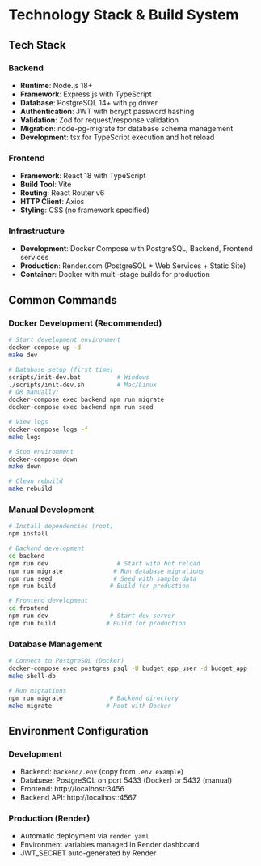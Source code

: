 # Technology Stack & Build System

## Tech Stack

### Backend
- **Runtime**: Node.js 18+
- **Framework**: Express.js with TypeScript
- **Database**: PostgreSQL 14+ with `pg` driver
- **Authentication**: JWT with bcrypt password hashing
- **Validation**: Zod for request/response validation
- **Migration**: node-pg-migrate for database schema management
- **Development**: tsx for TypeScript execution and hot reload

### Frontend
- **Framework**: React 18 with TypeScript
- **Build Tool**: Vite
- **Routing**: React Router v6
- **HTTP Client**: Axios
- **Styling**: CSS (no framework specified)

### Infrastructure
- **Development**: Docker Compose with PostgreSQL, Backend, Frontend services
- **Production**: Render.com (PostgreSQL + Web Services + Static Site)
- **Container**: Docker with multi-stage builds for production

## Common Commands

### Docker Development (Recommended)
```bash
# Start development environment
docker-compose up -d
make dev

# Database setup (first time)
scripts/init-dev.bat          # Windows
./scripts/init-dev.sh         # Mac/Linux
# OR manually:
docker-compose exec backend npm run migrate
docker-compose exec backend npm run seed

# View logs
docker-compose logs -f
make logs

# Stop environment
docker-compose down
make down

# Clean rebuild
make rebuild
```

### Manual Development
```bash
# Install dependencies (root)
npm install

# Backend development
cd backend
npm run dev                   # Start with hot reload
npm run migrate              # Run database migrations
npm run seed                 # Seed with sample data
npm run build               # Build for production

# Frontend development  
cd frontend
npm run dev                 # Start dev server
npm run build              # Build for production
```

### Database Management
```bash
# Connect to PostgreSQL (Docker)
docker-compose exec postgres psql -U budget_app_user -d budget_app
make shell-db

# Run migrations
npm run migrate             # Backend directory
make migrate               # Root with Docker
```

## Environment Configuration

### Development
- Backend: `backend/.env` (copy from `.env.example`)
- Database: PostgreSQL on port 5433 (Docker) or 5432 (manual)
- Frontend: http://localhost:3456
- Backend API: http://localhost:4567

### Production (Render)
- Automatic deployment via `render.yaml`
- Environment variables managed in Render dashboard
- JWT_SECRET auto-generated by Render